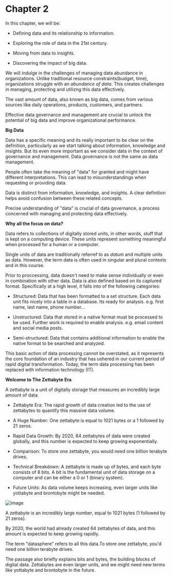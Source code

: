 # Chapter 2

In this chapter, we will be:
  * Defining data and its relationship to information.

  * Exploring the role of data in the 21st century.

  * Moving from data to insights.

  * Discovering the impact of big data.

We will indulge in the challenges of managing data abundance in organizations. Unlike traditional resource constraints(budget, time), organizations struggle with an *abundance of data*. This creates challenges in managing, protecting and utilizng this data effectively.

The vast amount of data, also known as big data, comes from various sources like daily operations, products, customers, and partners.

Effective data governance and management are crucial to unlock the potential of big data and improve organizational performance.

**Big Data**

Data has a specific meaning and its really important to be clear on the definition, particularly as we start talking about information, knowledge and insights. But its even more important as we consider data in the context of governance and management. Data governance is not the same as data management.

People often take the meaning of "data" for granted and might have different interpretations. This can lead to misunderstandings when requesting or providing data.

Data is distinct from information, knowledge, and insights. A clear definition helps avoid confusion between these related concepts.

Precise understanding of "data" is crucial of data governance, a process concerned with managing and protecting data effectively.

**Why all the focus on data?**

Data refers to collections of digitally stored units, in other words, stuff that is kept on a computing device. These units represent something meaningful when processed for a human or a computer. 

Single units of data are traditionally referref to as *datum* and multiple units as data. However, the term data is often used in singular and plural contexts and in this course.

Prior to proccessing, data doesn't need to make sense individually or even in combination with other data. Data is also defined based on its captured format. Specifically at a high level, it falls into of the following categories:

  * Structured: Data that has been formatted to a set structure. Each data unit fits nicely into a table in a database. Its ready for analysis. e.g. first name, last name, phone number...

  * Unstructured: Data that stored in a native format must be processed to be used. Further work is required to enable analysis. e.g. email content and social media posts.

  * Semi-structured: Data that contains additional information to enable the native format to be searched and analyzed.

This basic action of data processing cannot be overstated, as it represents the core foundation of an industry that has ushered in our current period of rapid digital transformation. Today, the term data processing has been replaced with information technology (IT).

**Welcome to The Zettabyte Era**

A zettabyte is a unit of digitally storage that measures an incredibly large amount of data. 

* Zettabyte Era: The rapid growth of data creation led to the use of zettabytes to quantify this massive data volume.

* A Huge Number: One zettabyte is equal to 1021 bytes or a 1 followed by 21 zeros.

* Rapid Data Growth: By 2020, 64 zettabytes of data were created globally, and this number is expected to keep growing exponentially.

* Comparison: To store one zettabyte, you would need one billion terabyte drives.

* Technical Breakdown: A zettabyte is made up of bytes, and each byte consists of 8 bits. A bit is the fundamental unit of data storage on a computer and can be either a 0 or 1 (binary system).

* Future Units: As data volume keeps increasing, even larger units like yottabyte and brontobyte might be needed.

![image](https://github.com/MisterWest11/Data-Governance-Accelerator/assets/152319557/f679327f-9a2c-4932-9dcc-86554e479121)

A zettabyte is an incredibly large number, equal to 1021 bytes (1 followed by 21 zeros).

By 2020, the world had already created 64 zettabytes of data, and this amount is expected to keep growing rapidly.

The term "datasphere" refers to all this data.To store one zettabyte, you'd need one billion terabyte drives.

The passage also briefly explains bits and bytes, the building blocks of digital data. Zettabytes are even larger units, and we might need new terms like yottabyte and brontobyte in the future.
